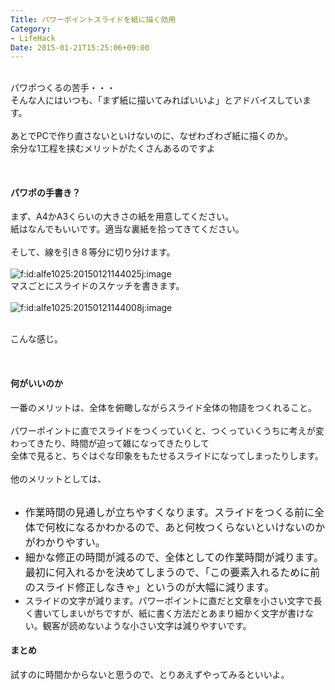 ```yaml
---
Title: パワーポイントスライドを紙に描く効用
Category:
- LifeHack
Date: 2015-01-21T15:25:06+09:00
---
```


<div> </div>
<div>パワポつくるの苦手・・・</div>
<div>そんな人にはいつも、「まず紙に描いてみればいいよ」とアドバイスしています。</div>
<div> </div>
<div>あとでPCで作り直さないといけないのに、なぜわざわざ紙に描くのか。</div>
<div>余分な1工程を挟むメリットがたくさんあるのですよ</div>
<div>

<!-- more -->

 
</div>
<h4>パワポの手書き？</h4>
<div>まず、A4かA3くらいの大きさの紙を用意してください。</div>
<div>紙はなんでもいいです。適当な裏紙を拾ってきてください。</div>
<div> </div>
<div>そして、線を引き８等分に切り分けます。</div>
<div><br /><img class="hatena-fotolife" title="f:id:alfe1025:20150121144025j:image" src="https://cdn-ak.f.st-hatena.com/images/fotolife/a/alfe1025/20150121/20150121144025.jpg" alt="f:id:alfe1025:20150121144025j:image" /></div>
<div>マスごとにスライドのスケッチを書きます。</div>
<div><br /><img class="hatena-fotolife" title="f:id:alfe1025:20150121144008j:image" src="https://cdn-ak.f.st-hatena.com/images/fotolife/a/alfe1025/20150121/20150121144008.jpg" alt="f:id:alfe1025:20150121144008j:image" /></div>
<div> </div>

こんな感じ。
<div> </div>
<h4>何がいいのか</h4>
<div>一番のメリットは、全体を俯瞰しながらスライド全体の物語をつくれること。</div>
<div> </div>
<div>パワーポイントに直でスライドをつくっていくと、つくっていくうちに考えが変わってきたり、時間が迫って雑になってきたりして</div>
<div>全体で見ると、ちぐはぐな印象をもたせるスライドになってしまったりします。</div>
<div> </div>
<div>他のメリットとしては、</div>
<div> </div>
<div>
<ul>
<li><span style="font-size: 16px;">作業時間の見通しが立ちやすくなります。</span><span style="font-size: 16px;">スライドをつくる前に全体で何枚になるかわかるので、あと何枚つくらないといけないのかがわかりやすい。</span></li>
<li><span style="font-size: 16px;">細かな修正の時間が減るので、全体としての作業時間が減ります。最初に何入れるかを決めてしまうので、「この要素入れるために前のスライド修正しなきゃ」というのが大幅に減ります。</span></li>
<li>スライドの文字が減ります。パワーポイントに直だと文章を小さい文字で長く書いてしまいがちですが、紙に書く方法だとあまり細かく文字が書けない。観客が読めないような小さい文字は減りやすいです。</li>
</ul>
<h4>まとめ</h4>
</div>
<div>試すのに時間かからないと思うので、とりあえずやってみるといいよ。</div>
<div> </div>
